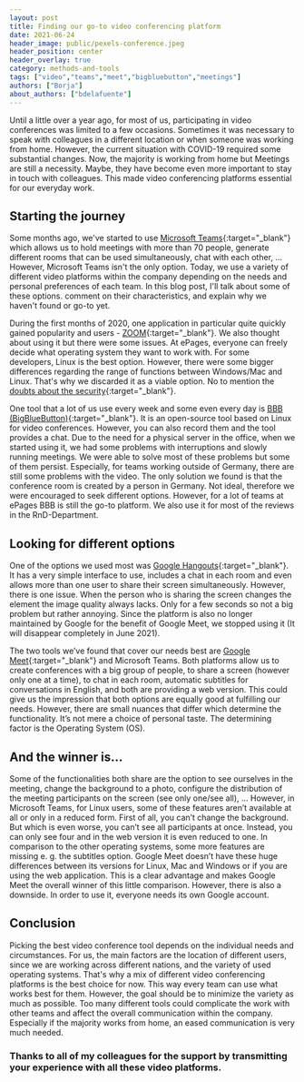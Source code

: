 ```yaml
---
layout: post
title: Finding our go-to video conferencing platform 
date: 2021-06-24
header_image: public/pexels-conference.jpeg
header_position: center
header_overlay: true
category: methods-and-tools
tags: ["video","teams","meet","bigbluebutton","meetings"]
authors: ["Borja"]
about_authors: ["bdelafuente"]
---
```


Until a little over a year ago, for most of us, participating in video conferences was limited to a few occasions.
Sometimes it was necessary to speak with colleagues in a different location or when someone was working from home.
However, the current situation with COVID-19 required some substantial changes. 
Now, the majority is working from home but Meetings are still a necessity.
Maybe, they have become even more important to stay in touch with colleagues. 
This made video conferencing platforms essential for our everyday work.

## Starting the journey

Some months ago, we've started to use [Microsoft Teams](https://www.microsoft.com/de-de/microsoft-teams/group-chat-software){:target="_blank"} which allows us to hold meetings with more than 70 people, generate different rooms that can be used simultaneously, chat with each other, … 
However, Microsoft Teams isn't the only option. 
Today, we use a variety of different video platforms within the company depending on the needs and personal preferences of each team.
In this blog post, I'll talk about some of these options. comment on their characteristics, and explain why we haven't found or go-to yet.

During the first months of 2020, one application in particular quite quickly gained popularity and users - [ZOOM](https://zoom.us/){:target="_blank"}.
We also thought about using it but there were some issues. 
At ePages, everyone can freely decide what operating system they want to work with.
For some developers, Linux is the best option.
However, there were some bigger differences regarding the range of functions between Windows/Mac and Linux.
That's why we discarded it as a viable option. 
No to mention the [doubts about the security](https://www.youtube.com/watch?v=K7hIrw1BUck){:target="_blank"}. 

One tool that a lot of us use every week and some even every day is [BBB (BigBlueButton)](https://bigbluebutton.org/){:target="_blank"}.
It is an open-source tool based on Linux for video conferences.
However, you can also record them and the tool provides a chat.
Due to the need for a physical server in the office, when we started using it, we had some problems with interruptions and slowly running meetings. 
We were able to solve most of these problems but some of them persist.
Especially, for teams working outside of Germany, there are still some problems with the video.
The only solution we found is that the conference room is created by a person in Germany.
Not ideal, therefore we were encouraged to seek different options.
However, for a lot of teams at ePages BBB is still the go-to platform.
We also use it for most of the reviews in the RnD-Department.

## Looking for different options

One of the options we used most was [Google Hangouts](https://hangouts.google.com/){:target="_blank"}.
It has a very simple interface to use, includes a chat in each room and even allows more than one user to share their screen simultaneously.
However, there is one issue.
When the person who is sharing the screen changes the element the image quality always lacks. 
Only for a few seconds so not a big problem but rather annoying.
Since the platform is also no longer maintained by Google for the benefit of Google Meet, we stopped using it (It will disappear completely in June 2021).

The two tools we’ve found that cover our needs best are [Google Meet](https://apps.google.com/meet/){:target="_blank"} and Microsoft Teams.
Both platforms allow us to create conferences with a big group of people, to share a screen (however only one at a time), to chat in each room, automatic subtitles for conversations in English, and both are providing a web version.
This could give us the impression that both options are equally good at fulfilling our needs.
However, there are small nuances that differ which determine the functionality.
It’s not mere a choice of personal taste. 
The determining factor is the Operating System (OS).

## And the winner is…

Some of the functionalities both share are the option to see ourselves in the meeting, change the background to a photo, configure the distribution of the meeting participants on the screen (see only one/see all), ...
However, in Microsoft Teams, for Linux users, some of these features aren’t available at all or only in a reduced form. 
First of all, you can’t change the background. 
But which is even worse, you can’t see all participants at once.
Instead, you can only see four and in the web version it is even reduced to one.
In comparison to the other operating systems, some more features are missing e. g. the subtitles option.
Google Meet doesn’t have these huge differences between its versions for Linux, Mac and Windows or if you are using the web application.
This is a clear advantage and makes Google Meet the overall winner of this little comparison.
However, there is also a downside. 
In order to use it, everyone needs its own Google account.

## Conclusion

Picking the best video conference tool depends on the individual needs and circumstances.
For us, the main factors are the location of different users, since we are working across different nations, and the variety of used operating systems. 
That's why a mix of different video conferencing platforms is the best choice for now.
This way every team can use what works best for them. 
However, the goal should be to minimize the variety as much as possible. 
Too many different tools could complicate the work with other teams and affect the overall communication within the company.
Especially if the majority works from home, an eased communication is very much needed.

### Thanks to all of my colleagues for the support by transmitting your experience with all these video platforms.
